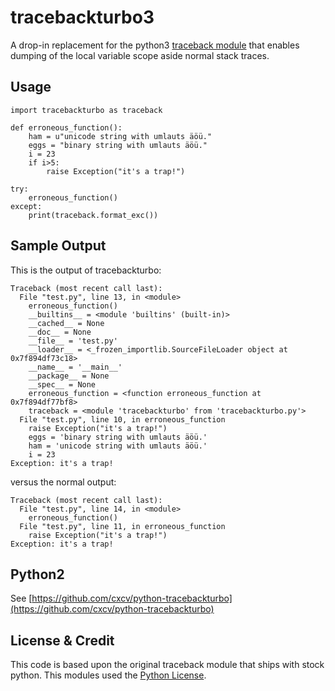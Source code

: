 tracebackturbo3
===============
A drop-in replacement for the python3 [traceback module](http://docs.python.org/library/traceback.html)
that enables dumping of the local variable scope aside normal stack traces.

Usage
-----
```python3
import tracebackturbo as traceback

def erroneous_function():
    ham = u"unicode string with umlauts äöü."
    eggs = "binary string with umlauts äöü."
    i = 23
    if i>5:
        raise Exception("it's a trap!")

try:
    erroneous_function()
except:
    print(traceback.format_exc())
```

Sample Output
-------------
This is the output of tracebackturbo:
```
Traceback (most recent call last):
  File "test.py", line 13, in <module>
    erroneous_function()
    __builtins__ = <module 'builtins' (built-in)>
    __cached__ = None
    __doc__ = None
    __file__ = 'test.py'
    __loader__ = <_frozen_importlib.SourceFileLoader object at 0x7f894df73c18>
    __name__ = '__main__'
    __package__ = None
    __spec__ = None
    erroneous_function = <function erroneous_function at 0x7f894df77bf8>
    traceback = <module 'tracebackturbo' from 'tracebackturbo.py'>
  File "test.py", line 10, in erroneous_function
    raise Exception("it's a trap!")
    eggs = 'binary string with umlauts äöü.'
    ham = 'unicode string with umlauts äöü.'
    i = 23
Exception: it's a trap!
```

versus the normal output:
```
Traceback (most recent call last):
  File "test.py", line 14, in <module>
    erroneous_function()
  File "test.py", line 11, in erroneous_function
    raise Exception("it's a trap!")
Exception: it's a trap!
```

Python2
-------
See [https://github.com/cxcv/python-tracebackturbo](https://github.com/cxcv/python-tracebackturbo)

License & Credit
-----------------
This code is based upon the original traceback module that ships with stock
python. This modules used the [Python License](http://www.opensource.org/licenses/Python-2.0).
